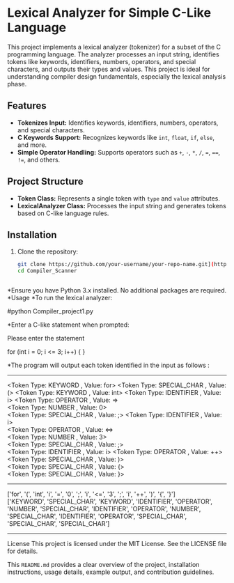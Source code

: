 # Lexical Analyzer for Simple C-Like Language

This project implements a lexical analyzer (tokenizer) for a subset of the C programming language. The analyzer processes an input string, identifies tokens like keywords, identifiers, numbers, operators, and special characters, and outputs their types and values. This project is ideal for understanding compiler design fundamentals, especially the lexical analysis phase.

## Features

- **Tokenizes Input:** Identifies keywords, identifiers, numbers, operators, and special characters.
- **C Keywords Support:** Recognizes keywords like `int`, `float`, `if`, `else`, and more.
- **Simple Operator Handling:** Supports operators such as `+`, `-`, `*`, `/`, `=`, `==`, `!=`, and others.

## Project Structure

- **Token Class:** Represents a single token with `type` and `value` attributes.
- **LexicalAnalyzer Class:** Processes the input string and generates tokens based on C-like language rules.

## Installation

1. Clone the repository:
   ``` bash
   git clone https://github.com/your-username/your-repo-name.git](https://github.com/Ebrahimabdelmonem1/Compiler_Scanner.git
   cd Compiler_Scanner



*Ensure you have Python 3.x installed. No additional packages are required.
*Usage
*To run the lexical analyzer:

 #python Compiler_project1.py


*Enter a C-like statement when prompted:

 Please enter the statement
 
 for (int i = 0; i <= 3; i++) { }

*The program will output each token identified in the input as follows :


**************************************************
<Token Type: KEYWORD , Value: for>
<Token Type: SPECIAL_CHAR , Value: (> 
<Token Type: KEYWORD , Value: int> 
<Token Type: IDENTIFIER , Value: i>
<Token Type: OPERATOR , Value: =>  
<Token Type: NUMBER , Value: 0>   
<Token Type: SPECIAL_CHAR , Value: ;> 
<Token Type: IDENTIFIER , Value: i>   
<Token Type: OPERATOR , Value: <=>   
<Token Type: NUMBER , Value: 3>   
<Token Type: SPECIAL_CHAR , Value: ;>  
<Token Type: IDENTIFIER , Value: i>
<Token Type: OPERATOR , Value: ++>
<Token Type: SPECIAL_CHAR , Value: )>  
<Token Type: SPECIAL_CHAR , Value: {>  
<Token Type: SPECIAL_CHAR , Value: }>     
**************************************************  
['for', '(', 'int', 'i', '=', '0', ';', 'i', '<=', '3', ';', 'i', '++', ')', '{', '}']   
['KEYWORD', 'SPECIAL_CHAR', 'KEYWORD', 'IDENTIFIER', 'OPERATOR', 'NUMBER', 'SPECIAL_CHAR', 'IDENTIFIER', 'OPERATOR', 'NUMBER', 'SPECIAL_CHAR', 'IDENTIFIER', 'OPERATOR', 'SPECIAL_CHAR', 'SPECIAL_CHAR', 'SPECIAL_CHAR']                   
************************************************** 


License
This project is licensed under the MIT License. See the LICENSE file for details.


 This `README.md` provides a clear overview of the project, installation instructions, usage details, example output, and contribution guidelines.

